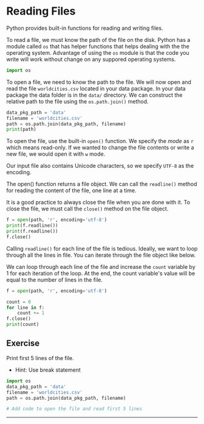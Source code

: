 # Reading Files

Python provides built-in functions for reading and writing files.  

To read a file, we must know the path of the file on the disk. Python has a module called `os` that has helper functions that helps dealing with the the operating system. Advantage of using the `os` module is that the code you write will work without change on any suppored operating systems.


```python
import os
```

To open a file, we need to know the path to the file. We will now open and read the file `worldcities.csv` located in your data package. In your data package the data folder is in the `data/` directory. We can construct the relative path to the file using the `os.path.join()` method.


```python
data_pkg_path = 'data'
filename = 'worldcities.csv'
path = os.path.join(data_pkg_path, filename)
print(path)
```

To open the file, use the built-in `open()` function. We specify the *mode* as `r` which means read-only. If we wanted to change the file contents or write a new file, we would open it with `w` mode.

Our input file also contains Unicode characters, so we specify `UTF-8` as the encoding.

The open() function returns a file object. We can call the  `readline()` method for reading the content of the file, one line at a time.

It is a good practice to always close the file when you are done with it. To close the file, we must call the `close()` method on the file object.


```python
f = open(path, 'r', encoding='utf-8')
print(f.readline())
print(f.readline())
f.close()
```

Calling `readline()` for each line of the file is tedious. Ideally, we want to loop through all the lines in file. You can iterate through the file object like below.

We can loop through each line of the file and increase the `count` variable by 1 for each iteration of the loop. At the end, the count variable's value will be equal to the number of lines in the file.


```python
f = open(path, 'r', encoding='utf-8')

count = 0
for line in f:
    count += 1
f.close()
print(count)
```

## Exercise

Print first 5 lines of the file. 

- Hint: Use break statement


```python
import os
data_pkg_path = 'data'
filename = 'worldcities.csv'
path = os.path.join(data_pkg_path, filename)

# Add code to open the file and read first 5 lines
```

----
